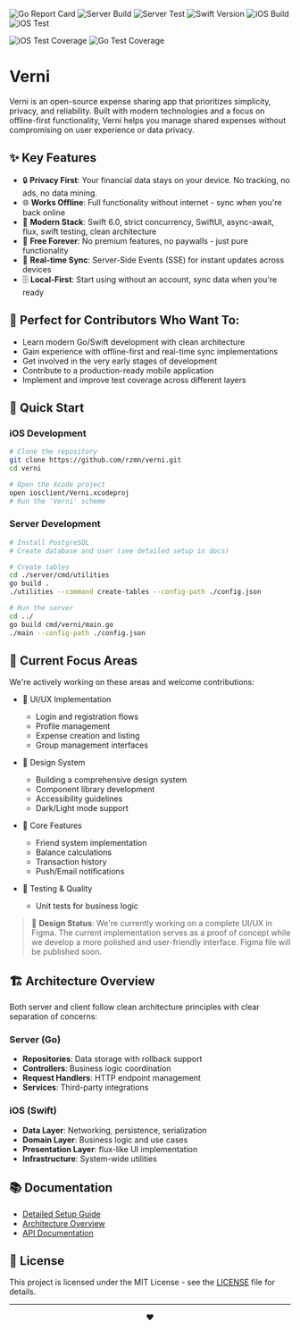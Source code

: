 ![Go Report Card](https://goreportcard.com/badge/github.com/rzmn/governi)
![Server Build](https://github.com/rzmn/verni/actions/workflows/build_server.yml/badge.svg)
![Server Test](https://github.com/rzmn/verni/actions/workflows/test_server.yml/badge.svg)
![Swift Version](https://img.shields.io/badge/swift-6.0-orange)
![iOS Build](https://github.com/rzmn/verni/actions/workflows/build_ios.yml/badge.svg)
![iOS Test](https://github.com/rzmn/verni/actions/workflows/test_ios.yml/badge.svg)

![iOS Test Coverage](https://img.shields.io/badge/dynamic/json?url=https%3A%2F%2Fapi.jsonbin.io%2Fv3%2Fb%2F66e66909acd3cb34a884adb5%2Flatest&query=record.coverage&label=iOS%20Code%20Coverage)
![Go Test Coverage](https://img.shields.io/badge/dynamic/json?url=https%3A%2F%2Fapi.jsonbin.io%2Fv3%2Fb%2F67dd1f9c8960c979a575ac87%2Flatest&query=record.coverage&label=Go%20Code%20Coverage)

# Verni

Verni is an open-source expense sharing app that prioritizes simplicity, privacy, and reliability. Built with modern technologies and a focus on offline-first functionality, Verni helps you manage shared expenses without compromising on user experience or data privacy.

## ✨ Key Features

- 🔒 **Privacy First**: Your financial data stays on your device. No tracking, no ads, no data mining.
- 🌐 **Works Offline**: Full functionality without internet - sync when you're back online
- 💅 **Modern Stack**: Swift 6.0, strict concurrency, SwiftUI, async-await, flux, swift testing, clean architecture
- 💯 **Free Forever**: No premium features, no paywalls - just pure functionality
- 🔄 **Real-time Sync**: Server-Side Events (SSE) for instant updates across devices
- 🗄️ **Local-First**: Start using without an account, sync data when you're ready

## 🎯 Perfect for Contributors Who Want To:

- Learn modern Go/Swift development with clean architecture
- Gain experience with offline-first and real-time sync implementations
- Get involved in the very early stages of development
- Contribute to a production-ready mobile application
- Implement and improve test coverage across different layers

## 🚀 Quick Start

### iOS Development
```sh
# Clone the repository
git clone https://github.com/rzmn/verni.git
cd verni

# Open the Xcode project
open iosclient/Verni.xcodeproj
# Run the 'Verni' scheme
```

### Server Development
```sh
# Install PostgreSQL
# Create database and user (see detailed setup in docs)

# Create tables
cd ./server/cmd/utilities
go build .
./utilities --command create-tables --config-path ./config.json

# Run the server
cd ../
go build cmd/verni/main.go
./main --config-path ./config.json
```

## 🌟 Current Focus Areas

We're actively working on these areas and welcome contributions:

- 📱 UI/UX Implementation
  - Login and registration flows
  - Profile management
  - Expense creation and listing
  - Group management interfaces

- 🎨 Design System
  - Building a comprehensive design system
  - Component library development
  - Accessibility guidelines
  - Dark/Light mode support

- 🔧 Core Features
  - Friend system implementation
  - Balance calculations
  - Transaction history
  - Push/Email notifications

- 🧪 Testing & Quality
  - Unit tests for business logic

> 🎯 **Design Status**: We're currently working on a complete UI/UX in Figma. The current implementation serves as a proof of concept while we develop a more polished and user-friendly interface. Figma file will be published soon.

## 🏗 Architecture Overview

Both server and client follow clean architecture principles with clear separation of concerns:

### Server (Go)
- **Repositories**: Data storage with rollback support
- **Controllers**: Business logic coordination
- **Request Handlers**: HTTP endpoint management
- **Services**: Third-party integrations

### iOS (Swift)
- **Data Layer**: Networking, persistence, serialization
- **Domain Layer**: Business logic and use cases
- **Presentation Layer**: flux-like UI implementation
- **Infrastructure**: System-wide utilities

## 📚 Documentation

- [Detailed Setup Guide](./docs/setup.md)
- [Architecture Overview](./docs/architecture.md)
- [API Documentation](https://verni.app/docs)

## 📄 License

This project is licensed under the MIT License - see the [LICENSE](LICENSE) file for details.

---

<p align="center">❤️</p>
